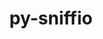---
title: "py-sniffio"
layout: cache
categories: [package, develop-2023-10-15]
meta: {"versions": ["1.3.0"], "compilers": ["apple-clang@=14.0.0", "gcc@=11.1.0", "gcc@=11.3.0", "gcc@=11.4.0", "gcc@=9.4.0", "oneapi@=2023.2.1"], "oss": ["ubuntu20.04", "ubuntu22.04", "ventura"], "platforms": ["darwin", "linux"], "targets": ["aarch64", "neoverse_v1", "ppc64le", "x86_64_v3"], "stacks": ["data-vis-sdk", "e4s", "e4s-neoverse_v1", "e4s-oneapi", "e4s-power", "ml-darwin-aarch64-mps", "ml-linux-x86_64-cpu", "ml-linux-x86_64-cuda", "root"], "num_specs": 10, "num_specs_by_stack": {"root": 10, "ml-darwin-aarch64-mps": 1, "e4s-neoverse_v1": 2, "e4s-power": 1, "data-vis-sdk": 2, "e4s": 2, "e4s-oneapi": 1, "ml-linux-x86_64-cpu": 1, "ml-linux-x86_64-cuda": 1}}
spec_details: [{"hash": "gfexs4j2nm4iby2vxiutoo5mhyux5jfr", "compiler": "apple-clang@=14.0.0", "versions": ["1.3.0"], "os": "ventura", "platform": "darwin", "target": "aarch64", "variants": ["build_system=python_pip"], "stacks": ["root", "ml-darwin-aarch64-mps"], "size": "-", "tarball": "https://binaries.spack.io/develop-2023-10-15/build_cache/darwin-ventura-aarch64/apple-clang-14.0.0/py-sniffio-1.3.0/darwin-ventura-aarch64-apple-clang-14.0.0-py-sniffio-1.3.0-gfexs4j2nm4iby2vxiutoo5mhyux5jfr.spack"}, {"hash": "nn2iydulqizpk6ycfctxvdsvr7dx6f2s", "compiler": "gcc@=11.4.0", "versions": ["1.3.0"], "os": "ubuntu20.04", "platform": "linux", "target": "neoverse_v1", "variants": ["build_system=python_pip"], "stacks": ["root", "e4s-neoverse_v1"], "size": "-", "tarball": "https://binaries.spack.io/develop-2023-10-15/build_cache/linux-ubuntu20.04-neoverse_v1/gcc-11.4.0/py-sniffio-1.3.0/linux-ubuntu20.04-neoverse_v1-gcc-11.4.0-py-sniffio-1.3.0-nn2iydulqizpk6ycfctxvdsvr7dx6f2s.spack"}, {"hash": "zh33kjpsdxbki7bmkvejabufnntwzvtg", "compiler": "gcc@=11.4.0", "versions": ["1.3.0"], "os": "ubuntu20.04", "platform": "linux", "target": "neoverse_v1", "variants": ["build_system=python_pip"], "stacks": ["root", "e4s-neoverse_v1"], "size": "-", "tarball": "https://binaries.spack.io/develop-2023-10-15/build_cache/linux-ubuntu20.04-neoverse_v1/gcc-11.4.0/py-sniffio-1.3.0/linux-ubuntu20.04-neoverse_v1-gcc-11.4.0-py-sniffio-1.3.0-zh33kjpsdxbki7bmkvejabufnntwzvtg.spack"}, {"hash": "i3imcyysgqtsbahbzl5rheszed2p7p2f", "compiler": "gcc@=9.4.0", "versions": ["1.3.0"], "os": "ubuntu20.04", "platform": "linux", "target": "ppc64le", "variants": ["build_system=python_pip"], "stacks": ["root", "e4s-power"], "size": "-", "tarball": "https://binaries.spack.io/develop-2023-10-15/build_cache/linux-ubuntu20.04-ppc64le/gcc-9.4.0/py-sniffio-1.3.0/linux-ubuntu20.04-ppc64le-gcc-9.4.0-py-sniffio-1.3.0-i3imcyysgqtsbahbzl5rheszed2p7p2f.spack"}, {"hash": "2gj4h62okwaxiheqt2yrvn37rye7csca", "compiler": "gcc@=11.1.0", "versions": ["1.3.0"], "os": "ubuntu20.04", "platform": "linux", "target": "x86_64_v3", "variants": ["build_system=python_pip"], "stacks": ["data-vis-sdk", "root"], "size": "-", "tarball": "https://binaries.spack.io/develop-2023-10-15/build_cache/linux-ubuntu20.04-x86_64_v3/gcc-11.1.0/py-sniffio-1.3.0/linux-ubuntu20.04-x86_64_v3-gcc-11.1.0-py-sniffio-1.3.0-2gj4h62okwaxiheqt2yrvn37rye7csca.spack"}, {"hash": "7i3tf3xvmka6yomquyccamjfbvmnoyvk", "compiler": "gcc@=11.1.0", "versions": ["1.3.0"], "os": "ubuntu20.04", "platform": "linux", "target": "x86_64_v3", "variants": ["build_system=python_pip"], "stacks": ["data-vis-sdk", "root"], "size": "-", "tarball": "https://binaries.spack.io/develop-2023-10-15/build_cache/linux-ubuntu20.04-x86_64_v3/gcc-11.1.0/py-sniffio-1.3.0/linux-ubuntu20.04-x86_64_v3-gcc-11.1.0-py-sniffio-1.3.0-7i3tf3xvmka6yomquyccamjfbvmnoyvk.spack"}, {"hash": "qdjkzmqfoohfh3uhhrvitetwcalcnkhd", "compiler": "gcc@=11.4.0", "versions": ["1.3.0"], "os": "ubuntu20.04", "platform": "linux", "target": "x86_64_v3", "variants": ["build_system=python_pip"], "stacks": ["e4s", "root"], "size": "-", "tarball": "https://binaries.spack.io/develop-2023-10-15/build_cache/linux-ubuntu20.04-x86_64_v3/gcc-11.4.0/py-sniffio-1.3.0/linux-ubuntu20.04-x86_64_v3-gcc-11.4.0-py-sniffio-1.3.0-qdjkzmqfoohfh3uhhrvitetwcalcnkhd.spack"}, {"hash": "t4dnn6l6w3blxtqq5jh6xzgrqpucckvy", "compiler": "gcc@=11.4.0", "versions": ["1.3.0"], "os": "ubuntu20.04", "platform": "linux", "target": "x86_64_v3", "variants": ["build_system=python_pip"], "stacks": ["e4s", "root"], "size": "-", "tarball": "https://binaries.spack.io/develop-2023-10-15/build_cache/linux-ubuntu20.04-x86_64_v3/gcc-11.4.0/py-sniffio-1.3.0/linux-ubuntu20.04-x86_64_v3-gcc-11.4.0-py-sniffio-1.3.0-t4dnn6l6w3blxtqq5jh6xzgrqpucckvy.spack"}, {"hash": "yzxzd3lj5pd3blfwixo7dpohjjlyuxkt", "compiler": "oneapi@=2023.2.1", "versions": ["1.3.0"], "os": "ubuntu20.04", "platform": "linux", "target": "x86_64_v3", "variants": ["build_system=python_pip"], "stacks": ["root", "e4s-oneapi"], "size": "-", "tarball": "https://binaries.spack.io/develop-2023-10-15/build_cache/linux-ubuntu20.04-x86_64_v3/oneapi-2023.2.1/py-sniffio-1.3.0/linux-ubuntu20.04-x86_64_v3-oneapi-2023.2.1-py-sniffio-1.3.0-yzxzd3lj5pd3blfwixo7dpohjjlyuxkt.spack"}, {"hash": "7car3hgtqjysyvu7jtpiqjjci2tya66q", "compiler": "gcc@=11.3.0", "versions": ["1.3.0"], "os": "ubuntu22.04", "platform": "linux", "target": "x86_64_v3", "variants": ["build_system=python_pip"], "stacks": ["ml-linux-x86_64-cpu", "root", "ml-linux-x86_64-cuda"], "size": "-", "tarball": "https://binaries.spack.io/develop-2023-10-15/build_cache/linux-ubuntu22.04-x86_64_v3/gcc-11.3.0/py-sniffio-1.3.0/linux-ubuntu22.04-x86_64_v3-gcc-11.3.0-py-sniffio-1.3.0-7car3hgtqjysyvu7jtpiqjjci2tya66q.spack"}]
---